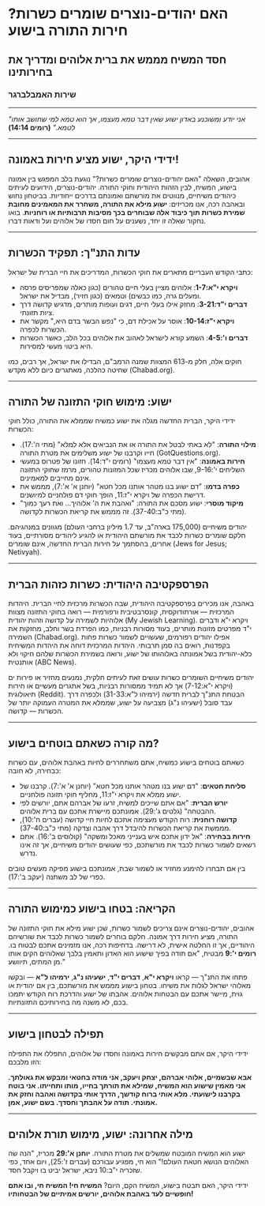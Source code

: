 # האם יהודים-נוצרים שומרים כשרות? חירות התורה בישוע

## חסד המשיח מממש את ברית אלוהים ומדריך את בחירותינו

### שירות האמבלברגר

---

_"אני יודע ומשוכנע באדון ישוע שאין דבר טמא מעצמו, אך הוא טמא למי שחושב אותו לטמא."_
**(רומים 14:14)**

---

## ידידי היקר, ישוע מציע חירות באמונה!

אהובים, השאלה "האם יהודים-נוצרים שומרים כשרות?" נוגעת בלב המפגש בין אמונה בישוע, המשיח, לבין הזהות היהודית וחוקי התורה. יהודים-נוצרים, הידועים לעיתים כיהודים משיחיים, מנווטים את מורשתם ואמונתם בדרכים ייחודיות. בביטחון נחוש ובאהבה רכה, אנו מכריזים: **ישוע מילא את התורה, משחרר את המאמינים מחובת שמירת כשרות תוך כיבוד אלה שבוחרים בכך מסיבות תרבותיות או רוחניות**. בואו נחקור שאלה זו יחד, נשענים על חום חסדו של אלוהים ועל ודאות דברו.

---

## עדות התנ"ך: תפקיד הכשרות

כתבי הקודש העבריים מתארים את חוקי הכשרות, המדריכים את חיי הברית של ישראל:

- **ויקרא י"א:1-7**: אלוהים מציין בעלי חיים טהורים (כגון כאלה שמפריסים פרסה ומעלים גרה, כמו כבשים) וטמאים (כגון חזיר), מבדיל את ישראל.
- **דברים י"ד:3-21**: מחזק אילו בעלי חיים, דגים ועופות מותרים, מדגיש קדושה דרך ציות תזונתי.
- **ויקרא י"ז:10-14**: אוסר על אכילת דם, כי "נפש הבשר בדם היא," מקשר את הכשרות לכפרה.
- **דברים ו':4-5**: השמע קורא לישראל לאהוב את אלוהים בכל הלב, כאשר הכשרות היא ביטוי מעשי למסירות.

חוקים אלה, חלק מ-613 המצוות שמנה הרמב"ם, הבדילו את ישראל, אך רבים, כמו שחיטה כהלכה, מאתגרים כיום ללא מקדש (Chabad.org).

---

## ישוע: מימוש חוקי התזונה של התורה

ידידי היקר, הברית החדשה מגלה את ישוע כמשיח שממלא את התורה, כולל חוקי הכשרות:

- **מילוי התורה**: "לא באתי לבטל את התורה או את הנביאים אלא למלא" (מתי ה':17). חייו וקרבנו של ישוע משלימים את מטרת התורה (GotQuestions.org).
- **חירות באמונה**: "אין דבר טמא מעצמו" (רומים י"ד:14). חזונו של פטרוס במעשי השליחים י':9-16, שבו אלוהים מכריז שכל המזונות טהורים, מרמז שחוקי התזונה אינם מחייבים למאמינים.
- **כפרה בדמו**: "דם ישוע בנו מטהר אותנו מכל חטא" (יוחנן א' א':7), מממש את דרישת הכפרה של ויקרא י"ז:11, הופך חוקי דם פולחניים למיושנים.
- **מיקוד מוסרי**: ישוע מסכם את התורה: "ואהבת את ה' אלוהיך... ואת רעך כמוך" (מתי כ"ב:37-40). זה מממש את קריאת הכשרות לקדושה.

יהודים משיחיים (175,000 בארה"ב, עד 1.7 מיליון ברחבי העולם) מגוונים במנהגיהם. חלקם שומרים כשרות לכבד את מורשתם היהודית או להגיע ליהודים מסורתיים, בעוד אחרים, בהסתמך על חירות הברית החדשה, אינם שומרים (Jews for Jesus; Netivyah).

---

## הפרספקטיבה היהודית: כשרות כזהות הברית

באהבה, אנו מכירים בפרספקטיבה היהודית, שבה הכשרות מרכזית לחיי הברית. היהדות המרכזית — אורתודוקסית, קונסרבטיבית ורפורמית — רואה בחוקי התזונה מצוות אלוהיות לשמירה על קדושה וזהות יהודית (My Jewish Learning). ויקרא י"א ודברים י"ד מפרטים מזונות מותרים, בעוד מסורות רבניות, כמו הפרדת בשר וחלב, מחזקות את השמירה (Chabad.org). אפילו יהודים רפורמים, שעשויים לשמור כשרות פחות בקפדנות, רואים בה סמן תרבותי. היהדות המרכזית דוחה את היהדות המשיחית כלא-יהודית בשל אמונתה באלוהותו של ישוע, ורואה בשמירת הכשרות שלהם חיקוי ולא אותנטית (ABC News).

יהודים משיחיים השומרים כשרות עושים זאת לעיתים חלקית, נמנעים מחזיר או פירות ים (ויקרא י"א:7-12) אך לא תמיד ממסורות רבניות, בשל אתגרים מעשיים או חירות תיאולוגית (Reddit). הבטחת התנ"ך לברית חדשה (ירמיהו ל"א:31-33) ולכפרה דרך עבד סובל (ישעיהו נ"ג) מצביעה על ישוע, שממלא את המטרה העמוקה יותר של הכשרות — קדושה.

---

## מה קורה כשאתם בוטחים בישוע?

כשאתם בוטחים בישוע כמשיח, אתם משתחררים לחיות באהבת אלוהים, עם כשרות כבחירה, לא חובה:

- **סליחת חטאים**: "דם ישוע בנו מטהר אותנו מכל חטא" (יוחנן א' א':7). קרבנו של ישוע ממלא את ויקרא י"ז:11, מחליף חוקי תזונה פולחניים.
- **יורש הברית**: "אם אתם שייכים למשיח, זרעו של אברהם אתם, יורשים לפי ההבטחה" (גלטים ג':29). אמונתכם מיישרת אתכם עם ברית אלוהים.
- **קדושה רוחנית**: רוח הקודש מעצימה אתכם לחיות חיי קדושה (עברים ח':10), מממשת את קריאת הכשרות להיבדל דרך אהבה וצדקה (מתי כ"ב:37-40).
- **חירות בבחירה**: "אל ידון אתכם איש בענייני מאכל ומשקה" (קולוסים ב':16). אתם רשאים לשמור כשרות לכבד את מורשתכם, כפי שעושים יהודים משיחיים, אך זה אינו נדרש.

בין אם תבחרו להימנע מחזיר או לשמור שבת, אמונתכם בישוע מפיקה מעשים טובים כפרי של לב משתנה (יעקב ב':17).

---

## הקריאה: בטחו בישוע כמימוש התורה

אהובים, יהודים-נוצרים אינם צריכים לשמור כשרות, שכן ישוע מילא את חוקי התזונה של התורה, מציע חירות דרך אמונה. חלקם בוחרים לשמור כשרות לכבד את שורשיהם היהודיים, אך זו החלטה אישית, לא דרישה. בדחיפות רכה, אנו מזמינים אתכם לבטוח בו. **רומים י':9** מבטיח, "אם תודה בפיך שישוע הוא האדון ותאמין בלבך שאלוהים הקים אותו מן המתים, תיוושע."

פתחו את התנ"ך — קראו **ויקרא י"א**, **דברים י"ד**, **ישעיהו נ"ג**, **ירמיהו ל"א** — ובקשו מאלוהי ישראל לגלות את משיחו. בטחון בישוע מממש את מורשתכם, בין אם יהודית או גוית, מיישר אתכם עם הבטחות אלוהים. אהבתו של ישוע והדרכת רוח הקודש יתמכו בכם, לא משנה מה בחירותיכם התזונתיות.

---

## תפילה לבטחון בישוע

ידידי היקר, אם אתם מבקשים חירות באמונה וחסדו של אלוהים, התפללו את התפילה הזו מלבכם:

**אבא שבשמיים, אלוהי אברהם, יצחק ויעקב, אני מודה בחטאי ומבקש את גאולתך. אני מאמין שישוע הוא המשיח, שמילא את תורתך בחייו, מותו ותחייתו. אני בוטח בקרבנו לישועתי. מלא אותי ברוח קודשך, הדרך אותי בקדושה ואהבה וחזק את אמונתי. תודה על אהבתך וחסדך. בשם ישוע, אמן.**

---

## מילה אחרונה: ישוע, מימוש תורת אלוהים

ישוע הוא המשיח המובטח שמשלים את מטרת התורה. **יוחנן א':29** מכריז, "הנה שה האלוהים הנושא חטאת העולם!" הוא חי, מפגיע עבורכם (עברים ז':25), ויום אחד, כפי שזכריה י"ב:10 ניבא, ישראל יביט בו ויקבל חסד.

ידידי היקר, האם תבטח בישוע, המשיח הקם, היום? **המשיח חי! המשיח חי, ובו אתם חופשיים לעד באהבת אלוהים, יורשים אמיתיים של הבטחותיו!**